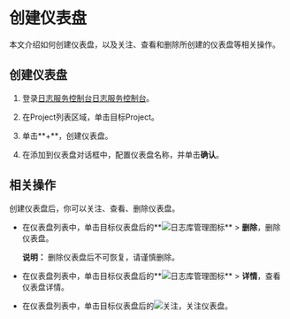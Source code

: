 # 创建仪表盘

本文介绍如何创建仪表盘，以及关注、查看和删除所创建的仪表盘等相关操作。

## 创建仪表盘

1.  登录[日志服务控制台](https://sls.console.aliyun.com)[日志服务控制台](https://partners-intl.console.aliyun.com/#/sls)。

2.  在Project列表区域，单击目标Project。

3.  单击**+**，创建仪表盘。

4.  在添加到仪表盘对话框中，配置仪表盘名称，并单击**确认**。


## 相关操作

创建仪表盘后，你可以关注、查看、删除仪表盘。

-   在仪表盘列表中，单击目标仪表盘后的**![日志库管理图标](https://static-aliyun-doc.oss-accelerate.aliyuncs.com/assets/img/zh-CN/0095659951/p53157.png)** \> **删除**，删除仪表盘。

    **说明：** 删除仪表盘后不可恢复，请谨慎删除。

-   在仪表盘列表中，单击目标仪表盘后的**![日志库管理图标](https://static-aliyun-doc.oss-accelerate.aliyuncs.com/assets/img/zh-CN/0095659951/p53157.png)** \> **详情**，查看仪表盘详情。
-   在仪表盘列表中，单击目标仪表盘后的![关注](https://static-aliyun-doc.oss-accelerate.aliyuncs.com/assets/img/zh-CN/0402866951/p111451.png)，关注仪表盘。

